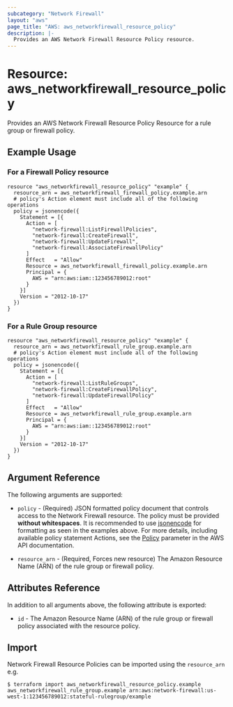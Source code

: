 ```yaml
---
subcategory: "Network Firewall"
layout: "aws"
page_title: "AWS: aws_networkfirewall_resource_policy"
description: |-
  Provides an AWS Network Firewall Resource Policy resource.
---
```


# Resource: aws_networkfirewall_resource_policy

Provides an AWS Network Firewall Resource Policy Resource for a rule group or firewall policy.

## Example Usage

### For a Firewall Policy resource

```hcl
resource "aws_networkfirewall_resource_policy" "example" {
  resource_arn = aws_networkfirewall_firewall_policy.example.arn
  # policy's Action element must include all of the following operations
  policy = jsonencode({
    Statement = [{
      Action = [
        "network-firewall:ListFirewallPolicies",
        "network-firewall:CreateFirewall",
        "network-firewall:UpdateFirewall",
        "network-firewall:AssociateFirewallPolicy"
      ]
      Effect   = "Allow"
      Resource = aws_networkfirewall_firewall_policy.example.arn
      Principal = {
        AWS = "arn:aws:iam::123456789012:root"
      }
    }]
    Version = "2012-10-17"
  })
}
```

### For a Rule Group resource

```hcl
resource "aws_networkfirewall_resource_policy" "example" {
  resource_arn = aws_networkfirewall_rule_group.example.arn
  # policy's Action element must include all of the following operations
  policy = jsonencode({
    Statement = [{
      Action = [
        "network-firewall:ListRuleGroups",
        "network-firewall:CreateFirewallPolicy",
        "network-firewall:UpdateFirewallPolicy"
      ]
      Effect   = "Allow"
      Resource = aws_networkfirewall_rule_group.example.arn
      Principal = {
        AWS = "arn:aws:iam::123456789012:root"
      }
    }]
    Version = "2012-10-17"
  })
}
```

## Argument Reference

The following arguments are supported:

* `policy` - (Required) JSON formatted policy document that controls access to the Network Firewall resource. The policy must be provided **without whitespaces**.  It is recommended to use [jsonencode](https://www.terraform.io/docs/configuration/functions/jsonencode.html) for formatting as seen in the examples above. For more details, including available policy statement Actions, see the [Policy](https://docs.aws.amazon.com/network-firewall/latest/APIReference/API_PutResourcePolicy.html#API_PutResourcePolicy_RequestSyntax) parameter in the AWS API documentation.

* `resource_arn` - (Required, Forces new resource) The Amazon Resource Name (ARN) of the rule group or firewall policy.

## Attributes Reference

In addition to all arguments above, the following attribute is exported:

* `id` - The Amazon Resource Name (ARN) of the rule group or firewall policy associated with the resource policy.

## Import

Network Firewall Resource Policies can be imported using the `resource_arn` e.g.

```
$ terraform import aws_networkfirewall_resource_policy.example aws_networkfirewall_rule_group.example arn:aws:network-firewall:us-west-1:123456789012:stateful-rulegroup/example
```
